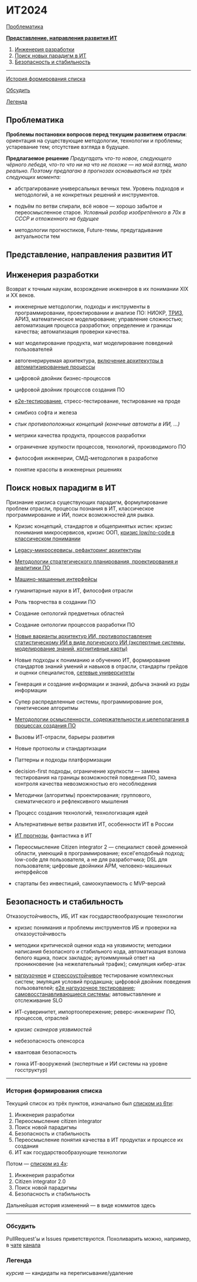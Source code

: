 # ИТ2024

[Проблематика](#проблематика)

[**Представление, направления развития ИТ**](#%D0%BF%D1%80%D0%B5%D0%B4%D1%81%D1%82%D0%B0%D0%B2%D0%BB%D0%B5%D0%BD%D0%B8%D0%B5-%D0%BD%D0%B0%D0%BF%D1%80%D0%B0%D0%B2%D0%BB%D0%B5%D0%BD%D0%B8%D1%8F-%D1%80%D0%B0%D0%B7%D0%B2%D0%B8%D1%82%D0%B8%D1%8F-%D0%B8%D1%82-)

1. [Инженерия разработки](#инженерия)
2. [Поиск новых парадигм в ИТ](#поиск)
3. [Безопасность и стабильность](#безопасность)
--------------------
[История формирования списка](#история)

[Обсудить](#обсудить)

[Легенда](#легенда)

Проблематика <a name="проблематика"></a>
--------------------

**Проблемы постановки вопросов перед текущим развитием отрасли**: ориентация на существующие методологии, технологии и проблемы; устаревание тем; отсутствие взгляда в будущее.

**Предлагаемое решение**
_Предугадать что-то новое, следующего чёрного лебедя, что-то что ни на что не похоже — на мой взгляд, мало реально. Поэтому предлагаю в прогнозах основываться на трёх следующих момента:_

-   абстрагирование универсальных вечных тем. Уровень подходов и методологий, а не конкретных решений и инструментов.

-   подъём по ветви спирали, всё новое — хорошо забытое и переосмысленное старое. _Условный разбор изобретённого в 70х в СССР и отложенного на будущее_
-   методологии прогностиков, Future-темы, предугадывание актуальности тем

Представление, направления развития ИТ <a name="vision"></a>
--------------------

Инженерия разработки <a name="инженерия"></a>
--------------------

Возврат к точным наукам, возрождение инженеров в их понимании XIX и XX веков.

-   инженерные методологии, подходы и инструменты в программировании, проектировании и анализе ПО: НИОКР, [ТРИЗ](%D0%A1%D1%81%D1%8B%D0%BB%D0%BA%D0%B8/%D0%A2%D0%A0%D0%98%D0%97.md), АРИЗ, математическое моделирование; управление сложностью; автоматизация процесса разработки; определение и границы качества; автоматизация проверки качества.

-   мат моделирование продукта, мат моделирование поведений пользователей

-   автогенерируемая архитектура, [включение архитекутры в автоматизированные процессы](%D0%A1%D1%81%D1%8B%D0%BB%D0%BA%D0%B8/%D0%90%D0%B2%D1%82%D0%BE%D0%BC%D0%B0%D1%82%D0%B8%D0%B7%D0%B0%D1%86%D0%B8%D1%8F%20%D0%B0%D1%80%D1%85%D0%B8%D1%82%D0%B5%D0%BA%D1%82%D1%83%D1%80%D1%8B.md)

-   цифровой двойник бизнес-процессов 

-   цифровой двойник процессов создания ПО

-   [e2e-тестирование](%D0%A1%D1%81%D1%8B%D0%BB%D0%BA%D0%B8/E2e%20%D0%B8%20%D0%BD%D0%B0%D0%B3%D1%80%D1%83%D0%B7%D0%BE%D1%87%D0%BD%D0%BE%D0%B5%20%D1%82%D0%B5%D1%81%D1%82%D0%B8%D1%80%D0%BE%D0%B2%D0%B0%D0%BD%D0%B8%D0%B5.md), стресс-тестирование, тестирование на проде

-   симбиоз софта и железа

-   _стык противоположных концепций (конечные автоматы в ИИ, ...)_

-   метрики качества продукта, процессов разработки

-   ограничение хрупкости процессов, технологий, производимого ПО

-   философия инженерии, СМД-методология в разработке

-   понятие красоты в инженерных решениях

Поиск новых парадигм в ИТ <a name="поиск"></a>
-------------------------

Признание кризиса существующих парадигм, формулирование проблем отрасли, процессы познания в ИТ, классическое программирование и ИИ, поиск возможностей для рывка.

-   Кризис концепций, стандартов и общепринятых истин: кризис понимания микросервисов, кризис ООП, [кризис low/no-code в классическом понимании](%D0%A1%D1%81%D1%8B%D0%BB%D0%BA%D0%B8/low-code.md)

-   [Legacy-микросервисы, рефакторинг архитектуры](%D0%A1%D1%81%D1%8B%D0%BB%D0%BA%D0%B8/%D0%A0%D0%B5%D1%84%D0%B0%D0%BA%D1%82%D0%BE%D1%80%D0%B8%D0%BD%D0%B3%20%D0%B0%D1%80%D1%85%D0%B8%D1%82%D0%B5%D0%BA%D1%82%D1%83%D1%80%D1%8B.md)

-   [Методологии стратегического планирования, проектирования и аналитики ПО](%D0%A1%D1%81%D1%8B%D0%BB%D0%BA%D0%B8/%D0%9C%D0%B5%D1%82%D0%BE%D0%B4%D0%BE%D0%BB%D0%BE%D0%B3%D0%B8%D0%B8.md)

-   [Машино-машинные интерфейсы](%D0%A1%D1%81%D1%8B%D0%BB%D0%BA%D0%B8/rpa.md)

-   гуманитарные науки в ИТ, философия отрасли

-   Роль творчества в создании ПО

-   Создание онтологий предметных областей

-   Создание онтологии процессов разработки ПО

-   [Новые варианты архитектур ИИ, противопоставление статистическому ИИ в виде логического ИИ (экспертные системы, моделирование знаний, когнитивные карты)](%D0%A1%D1%81%D1%8B%D0%BB%D0%BA%D0%B8/%D0%90%D1%80%D1%85%D0%B8%D1%82%D0%B5%D0%BA%D1%82%D1%83%D1%80%D1%8B%20%D0%98%D0%98.md)

-   Новые подходы к пониманию и обучению ИТ, формирование стандартов знаний умений и навыков в отрасли, стандарты грейдов и оценки специалистов, [сетевые университеты](%D0%A1%D1%81%D1%8B%D0%BB%D0%BA%D0%B8/%D0%9E%D0%B1%D1%80%D0%B0%D0%B7%D0%BE%D0%B2%D0%B0%D0%BD%D0%B8%D0%B5.md)

-   Генерация и создание информации и знаний, добыча знаний из руды информации

-   Супер распределенные системы, программирование роя, генетические алгоритмы

-   [Методологии осмысленности, содержательности и целеполагания в процессах создания ПО](%D0%A1%D1%81%D1%8B%D0%BB%D0%BA%D0%B8/%D0%9C%D0%B5%D1%82%D0%BE%D0%B4%D0%BE%D0%BB%D0%BE%D0%B3%D0%B8%D0%B8.md)

-   Вызовы ИТ-отрасли, барьеры развития

-   Новые протоколы и стандартизации

-   Паттерны и подходы платформизации

-   decision-first подходы, ограничение хрупкости — замена тестирования на границы возможностей поведения ПО, замена контроля качества невозможностью его несоблюдения

-   Методички (алгоритмы) проектирования; группового, схематического и рефлексивного мышления

-   Процесс создания технологий, технологизация идей

-   Альтернативные ветви развития ИТ, особенности ИТ в России

-   [ИТ прогнозы](%D0%A1%D1%81%D1%8B%D0%BB%D0%BA%D0%B8/%D0%9F%D1%80%D0%BE%D0%B3%D0%BD%D0%BE%D0%B7%D1%8B.md), фантастика в ИТ

-   Переосмысление Citizen integrator 2 — специалист своей доменной области, умеющий в программирование; excel'еподобный подход; low-code для пользователя, а не для разработчика; DSL для пользователя; цифровые двойники АРМ, человеко-машинных интерфейсов

-   стартапы без инвестиций, самоокупаемость с MVP-версий

Безопасность и стабильность <a name="безопасность"></a>
---------------------------

Отказоустойчивость, ИБ, ИТ как государствообразующие технологии

-   кризис понимания и проблемы инструментов ИБ и проверки на отказоустойчивость

-   методики критической оценки кода на уязвимости; методики написания безопасного и стабильного кода, автоматизация взлома белого ящика, поиск закладок; аутоиммунный ответ на проникновение (на нежелательный трафик); симуляция кибер-атак

-   [нагрузочное](%D0%A1%D1%81%D1%8B%D0%BB%D0%BA%D0%B8/E2e%20%D0%B8%20%D0%BD%D0%B0%D0%B3%D1%80%D1%83%D0%B7%D0%BE%D1%87%D0%BD%D0%BE%D0%B5%20%D1%82%D0%B5%D1%81%D1%82%D0%B8%D1%80%D0%BE%D0%B2%D0%B0%D0%BD%D0%B8%D0%B5.md) и [стрессоустойчивое](%D0%A1%D1%81%D1%8B%D0%BB%D0%BA%D0%B8/%D0%9E%D1%82%D0%BA%D0%B0%D0%B7%D0%BE%D1%83%D1%81%D1%82%D0%BE%D0%B9%D1%87%D0%B8%D0%B2%D0%BE%D1%81%D1%82%D1%8C.md) тестирование комплексных систем; эмуляция условий продакшна; цифровой двойник поведения пользователей; [e2e нагрузочное тестирование](%D0%A1%D1%81%D1%8B%D0%BB%D0%BA%D0%B8/E2e%20%D0%B8%20%D0%BD%D0%B0%D0%B3%D1%80%D1%83%D0%B7%D0%BE%D1%87%D0%BD%D0%BE%D0%B5%20%D1%82%D0%B5%D1%81%D1%82%D0%B8%D1%80%D0%BE%D0%B2%D0%B0%D0%BD%D0%B8%D0%B5.md); [самовосстанавливающиеся системы](%D0%A1%D1%81%D1%8B%D0%BB%D0%BA%D0%B8/%D0%9E%D1%82%D0%BA%D0%B0%D0%B7%D0%BE%D1%83%D1%81%D1%82%D0%BE%D0%B9%D1%87%D0%B8%D0%B2%D0%BE%D1%81%D1%82%D1%8C.md); автовыставление и отслеживание SLO 

-   ИТ-суверинитет, импортоопережение; реверс-инжениринг ПО, процессов, отраслей

-   _кризис сканеров уязвимостей_

-   небезопасность опенсорса

-   квантовая безопасность

-   гонка ИТ-вооружений (экспертные и ИИ системы на уровне госструктур)

---------------------------
### История формирования списка <a name="история"></a>

Текущий список из трёх пунктов, изначально был [списком из 6ти](https://twitter.com/razonrus/status/1721243268749369842):
1. Инженерия разработки
2. Переосмысление citizen integrator
3. Поиск новой парадигмы
4. Безопасность и стабильность
5. Переосмысление понятия качества в ИТ продуктах и процессе их создания
6. ИТ как государствообразующие технологии

Потом — [списком из 4х](https://www.linkedin.com/posts/ruslan-safin-ab451821_%D0%B5%D1%81%D0%BB%D0%B8-%D0%BF%D0%BE%D1%81%D0%BC%D0%BE%D1%82%D1%80%D0%B5%D1%82%D1%8C-%D0%B1%D1%83%D0%BA%D0%B2%D0%B0%D0%BB%D1%8C%D0%BD%D0%BE-%D0%B5%D1%89%D1%91-%D0%BF%D1%80%D0%BE%D1%88%D0%BB%D0%BE%D0%B3%D0%BE%D0%B4%D0%BD%D0%B8%D0%B5-activity-7127032940093448192-04vm):
1. Инженерия разработки
2. Citizen integrator 2.0
3. Поиск новой парадигмы
4. Безопасность и стабильность

Дальнейшая история изменений — в виде коммитов здесь

---------------------------
### Обсудить <a name="обсудить"></a>
PullRequest'ы и Issues приветствуются.
Похоливарить можно, например, в [чате](https://t.me/rsa_chat) [канала](https://t.me/rsa_enc)


### Легенда <a name="легенда"></a>
_курсив_ — кандидаты на переписывание/удаление
